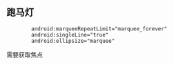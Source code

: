 

## 跑马灯
```
        android:marqueeRepeatLimit="marquee_forever"
        android:singleLine="true"
        android:ellipsize="marquee"
```
需要获取焦点
```

```